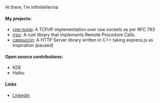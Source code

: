Hi there, I'm InfiniteVerma

#### My projects:
 - [cpp-tcpip](https://github.com/InfiniteVerma/cpp-tcpip): A TCP/IP implementation over raw sockets as per RFC 793
 - [rrpc](https://github.com/InfiniteVerma/rrpc): A rust library that implements Remote Procedure Calls.
 - [cappuccin](https://github.com/InfiniteVerma/cappuccin): A HTTP Server library written in C++ taking express.js as inspiration (paused)

#### Open source contributions:

 - KDE
 - Haiku

#### Links

 - [Linkedin](https://www.linkedin.com/in/anant-verma/)
